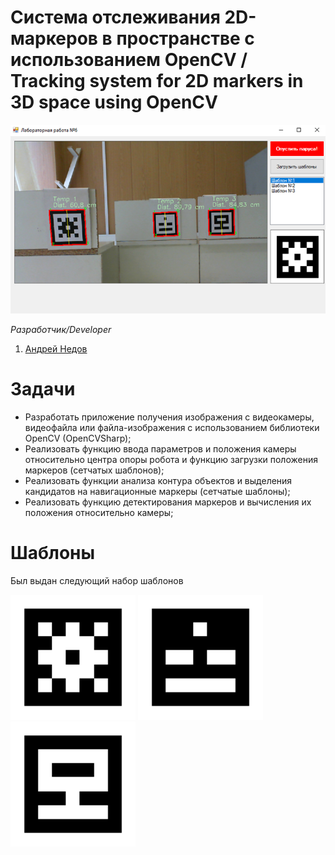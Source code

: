 # Система отслеживания 2D-маркеров в пространстве с использованием OpenCV / Tracking system for 2D markers in 3D space using OpenCV
<img src="/imgs/img1.png" width="800"/>

*Разработчик/Developer*
1. [Андрей Недов](github.com/Andrey-Nedov-is-a-human)

# Задачи

- Разработать приложение получения изображения с видеокамеры, видеофайла или файла-изображения с использованием библиотеки OpenCV (OpenCVSharp);
- Реализовать функцию ввода параметров и положения камеры относительно центра опоры робота и функцию загрузки положения маркеров (сетчатых шаблонов);
- Реализовать функции анализа контура объектов и выделения кандидатов на навигационные маркеры (сетчатые шаблоны);
- Реализовать функцию детектирования маркеров и вычисления их положения относительно камеры;

# Шаблоны

Был выдан следующий набор шаблонов

<p>
<img src="/imgs/1.png" width=200"/>
<img src="/imgs/2.png" width=200"/>
<img src="/imgs/3.png" width=200"/>
</p>



